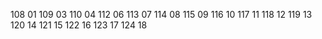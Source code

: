 108 01
109 03
110 04
112 06
113 07
114 08
115 09
116 10
117 11
118 12
119 13
120 14
121 15
122 16
123 17
124 18
